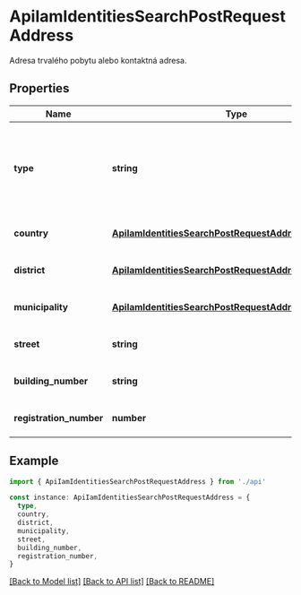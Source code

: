 # ApiIamIdentitiesSearchPostRequestAddress

Adresa trvalého pobytu alebo kontaktná adresa.

## Properties

| Name                    | Type                                                                                                                | Description                                                                                        | Notes                             |
| ----------------------- | ------------------------------------------------------------------------------------------------------------------- | -------------------------------------------------------------------------------------------------- | --------------------------------- |
| **type**                | **string**                                                                                                          | Typ adresy: - &#x60;contact&#x60; kontaktná adresa, - &#x60;resident&#x60; adresa trvalého pobytu. | [default to undefined]            |
| **country**             | [**ApiIamIdentitiesSearchPostRequestAddressCountry**](ApiIamIdentitiesSearchPostRequestAddressCountry.md)           |                                                                                                    | [optional] [default to undefined] |
| **district**            | [**ApiIamIdentitiesSearchPostRequestAddressDistrict**](ApiIamIdentitiesSearchPostRequestAddressDistrict.md)         |                                                                                                    | [optional] [default to undefined] |
| **municipality**        | [**ApiIamIdentitiesSearchPostRequestAddressMunicipality**](ApiIamIdentitiesSearchPostRequestAddressMunicipality.md) |                                                                                                    | [optional] [default to undefined] |
| **street**              | **string**                                                                                                          | Ulica.                                                                                             | [optional] [default to undefined] |
| **building_number**     | **string**                                                                                                          | Orientačné číslo budovy.                                                                           | [optional] [default to undefined] |
| **registration_number** | **number**                                                                                                          | Súpisné číslo budovy.                                                                              | [optional] [default to undefined] |

## Example

```typescript
import { ApiIamIdentitiesSearchPostRequestAddress } from './api'

const instance: ApiIamIdentitiesSearchPostRequestAddress = {
  type,
  country,
  district,
  municipality,
  street,
  building_number,
  registration_number,
}
```

[[Back to Model list]](../README.md#documentation-for-models) [[Back to API list]](../README.md#documentation-for-api-endpoints) [[Back to README]](../README.md)
